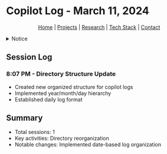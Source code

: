 # Copilot Log - March 11, 2024

<p align="center">
  <a href="../../../README.md">Home</a> | <a href="../../../projects/projects.md">Projects</a> | <a href="../../../research/research.md">Research</a> | <a href="../../../techstack/techstack.md">Tech Stack</a> | <a href="../../../contact.md">Contact</a>
</p>

<details>
<summary>Notice</summary>

This repository is protected by copyright and subject to usage restrictions. See the [Copyright Notice](../../../COPYRIGHT.md) for details.
</details>

## Session Log

### 8:07 PM - Directory Structure Update
- Created new organized structure for copilot logs
- Implemented year/month/day hierarchy
- Established daily log format

## Summary
- Total sessions: 1
- Key activities: Directory reorganization
- Notable changes: Implemented date-based log organization 
